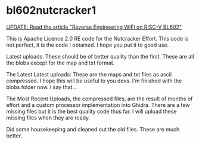 # bl602nutcracker1

[UPDATE: Read the article "Reverse Engineering WiFi on RISC-V BL602"](https://lupyuen.github.io/articles/wifi)

This is Apache Licence 2.0 RE code for the Nutcracker Effort.
This code is not perfect, it is the code I obtained.
I hope you put it to good use.

Latest uploads: These should be of better quality than the first.
These are all the blobs except for the map and txt format.

The Latest Latest uploads: These are the maps and txt files as ascii compressed. I hope this will be useful to you devs. I'm finished with the blobs folder now. I say that...

The Most Recent Uploads, the compressed files, are the result of months of effort and a custom processor implementation into Ghidra. There are a few missing files but it is the best quality code thus far. I will upload these missing files when they are ready.

Did some housekeeping and cleaned out the old files. These are much better.
